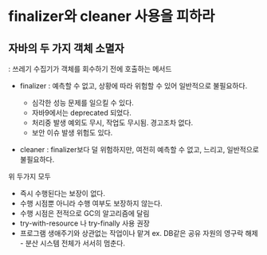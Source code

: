 # finalizer와 cleaner 사용을 피하라

## 자바의 두 가지 객체 소멸자
: 쓰레기 수집기가 객체를 회수하기 전에 호출하는 메서드


- finalizer
: 예측할 수 없고, 상황에 따라 위험할 수 있어 일반적으로 불필요하다.
    - 심각한 성능 문제를 일으킬 수 있다.
    - 자바9에서는 deprecated 되었다.
    - 처리중 발생 예외도 무시, 작업도 무시됨. 경고조차 없다.
    - 보안 이슈 발생 위험도 있다.

- cleaner
: finalizer보다 덜 위험하지만, 여전히 예측할 수 없고, 느리고, 일반적으로 불필요하다.


위 두가지 모두 
- 즉시 수행된다는 보장이 없다.
- 수행 시점뿐 아니라 수행 여부도 보장하지 않는다.
- 수행 시점은 전적으로 GC의 알고리즘에 달림
- try-with-resource 나 try-finally 사용 권장
- 프로그램 생애주기와 상관없는 작업이나 맡겨 ex. DB같은 공유 자원의 영구락 해제 - 분산 시스템 전체가 서서히 멈춘다.